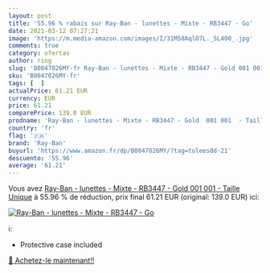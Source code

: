 ```yaml
---
layout: post
title: '55.96 % rabais sur Ray-Ban - lunettes - Mixte - RB3447 - Go'
date: 2021-03-12 07:27:21
image: 'https://m.media-amazon.com/images/I/31M58AqlO7L._SL400_.jpg'
comments: true
category: ofertas
author: ring
slug: 'B0047026MY-fr Ray-Ban - lunettes - Mixte - RB3447 - Gold 001 001 -...'
sku: 'B0047026MY-fr'
tags: [  ]
actualPrice: 61.21 EUR
currency: EUR
price: 61.21
comparePrice: 139.0 EUR
prodname: 'Ray-Ban - lunettes - Mixte - RB3447 - Gold  001 001  - Taille Unique'
country: 'fr'
flag: '🇫🇷'
brand: 'Ray-Ban'
buyurl: 'https://www.amazon.fr/dp/B0047026MY/?tag=tolees0d-21'
descuento: '55.96'
average: '61.21'
---
```


Vous avez [Ray-Ban - lunettes - Mixte - RB3447 - Gold  001 001  - Taille Unique](https://www.amazon.fr/dp/B0047026MY/?tag=tolees0d-21)  à  55.96 % de réduction, prix final  61.21 EUR (original: 139.0 EUR) ici:

[![Ray-Ban - lunettes - Mixte - RB3447 - Go](https://m.media-amazon.com/images/I/31M58AqlO7L._SL400_.jpg)](https://www.amazon.fr/dp/B0047026MY/?tag=tolees0d-21)

ℹ️:

- Protective case included

[🛒 Achetez-le maintenant!!](https://www.amazon.fr/dp/B0047026MY/?tag=tolees0d-21)
